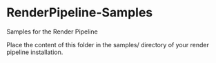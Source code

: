 # RenderPipeline-Samples
Samples for the Render Pipeline

Place the content of this folder in the samples/ directory of your render pipeline installation.
